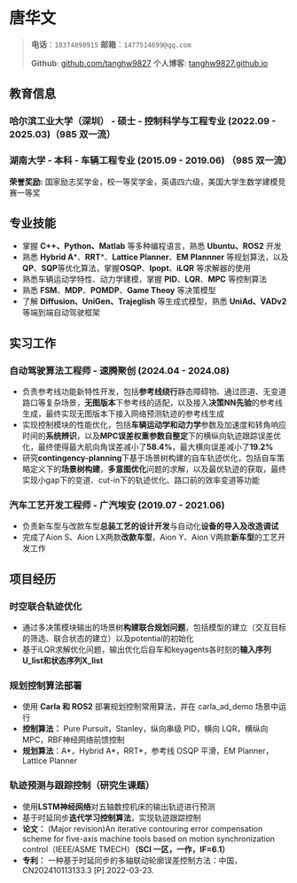 # 唐华文

> **电话**：`18374898915`   **邮箱**：`1477514699@qq.com`
> 
> **Github**: [github.com/tanghw9827](https://github.com/tanghw9827)  **个人博客**: [tanghw9827.github.io](https://tanghw9827.github.io)
>

## 教育信息

### 哈尔滨工业大学（深圳） - 硕士 - 控制科学与工程专业 (2022.09 - 2025.03)（985 双一流）

### 湖南大学 - 本科 - 车辆工程专业 (2015.09 - 2019.06) （985 双一流）

**荣誉奖励:** 国家励志奖学金，校一等奖学金，英语四六级，美国大学生数学建模竞赛一等奖

## 专业技能

- 掌握 **C++、Python、Matlab** 等多种编程语言，熟悉 **Ubuntu、ROS2** 开发
- 熟悉 **Hybrid A***、**RRT***、**Lattice Planner**、**EM Plannner** 等规划算法，以及 **QP**、**SQP**等优化算法，掌握**OSQP**、**Ipopt**、**iLQR** 等求解器的使用
- 熟悉车辆运动学特性、动力学建模，掌握 **PID**、**LQR**、**MPC** 等控制算法
- 熟悉 **FSM**、**MDP**、**POMDP**、**Game Theoy** 等决策模型
- 了解 **Diffusion、UniGen、Trajeglish** 等⽣成式模型，熟悉 **UniAd、VADv2** 等端到端⾃动驾驶框架

## 实习工作

### 自动驾驶算法工程师 - 速腾聚创  (2024.04 - 2024.08)
- 负责参考线功能新特性开发，包括**参考线绕行**静态障碍物、通过匝道、无变道路口等复杂场景，**无图版本**下参考线的适配，以及接入**决策NN先验**的参考线生成，最终实现无图版本下接入网络预测轨迹的参考线生成
- 实现控制模块的性能优化，包括**车辆运动学和动力学**参数及加速度和转角响应时间的**系统辨识**，以及**MPC误差权重参数自整定**下的横纵向轨迹跟踪误差优化，最终使得最大航向角误差减小了**58.4%**，最大横向误差减小了**19.2%**
- 研究**contingency-planning**下基于场景树构建的自车轨迹优化，包括自车策略定义下的**场景树构建**，**多意图优化**问题的求解，以及最优轨迹的获取，最终实现小gap下的变道、cut-in下的轨迹优化、路口前的效率变道等功能
### 汽车工艺开发工程师 - 广汽埃安  (2019.07 - 2021.06)
- 负责新车型与改款车型**总装工艺的设计开发**与自动化**设备的导入及改造调试**
- 完成了Aion S、Aion LX两款**改款车型**，Aion Y、Aion V两款**新车型**的工艺开发工作

## 项目经历

### 时空联合轨迹优化
- 通过多决策模块输出的场景树**构建联合规划问题**，包括模型的建立（交互目标的筛选、联合状态的建立）以及potential的初始化
- 基于iLQR求解优化问题，输出优化后自车和keyagents各时刻的**输入序列U_list​和状态序列X_list**

###  规划控制算法部署
- 使用 **Carla 和 ROS2** 部署规划控制常用算法，并在 carla_ad_demo 场景中运行
- **控制算法：** Pure Pursuit，Stanley，纵向串级 PID，横向 LQR，横纵向 MPC，RBF神经网络前馈控制
- **规划算法**：A\*，Hybrid A\*，RRT\*，参考线 OSQP 平滑，EM Planner，Lattice Planner

### 轨迹预测与跟踪控制（研究生课题）
- 使用**LSTM神经网络**对五轴数控机床的输出轨迹进行预测
- 基于时延同步**迭代学习控制算法**，实现轨迹跟踪控制
- **论文：** (Major revision)An iterative contouring error compensation scheme for five-axis machine tools based on motion synchronization control（IEEE/ASME TMECH）**（SCI 一区，一作，IF=6.1）**
- **专利：** 一种基于时延同步的多轴联动轮廓误差控制方法：中国，CN202410113133.3 [P].2022-03-23.
